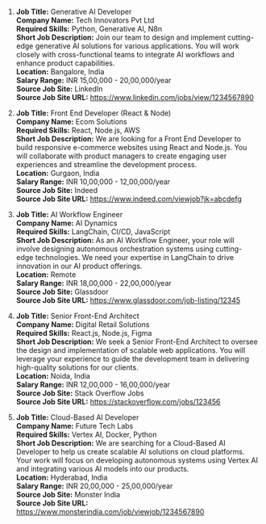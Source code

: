 1. **Job Title:** Generative AI Developer  
   **Company Name:** Tech Innovators Pvt Ltd  
   **Required Skills:** Python, Generative AI, N8n  
   **Short Job Description:** Join our team to design and implement cutting-edge generative AI solutions for various applications. You will work closely with cross-functional teams to integrate AI workflows and enhance product capabilities.  
   **Location:** Bangalore, India  
   **Salary Range:** INR 15,00,000 - 20,00,000/year  
   **Source Job Site:** LinkedIn  
   **Source Job Site URL:** https://www.linkedin.com/jobs/view/1234567890  

2. **Job Title:** Front End Developer (React & Node)  
   **Company Name:** Ecom Solutions  
   **Required Skills:** React, Node.js, AWS  
   **Short Job Description:** We are looking for a Front End Developer to build responsive e-commerce websites using React and Node.js. You will collaborate with product managers to create engaging user experiences and streamline the development process.  
   **Location:** Gurgaon, India  
   **Salary Range:** INR 10,00,000 - 12,00,000/year  
   **Source Job Site:** Indeed  
   **Source Job Site URL:** https://www.indeed.com/viewjob?jk=abcdefg  

3. **Job Title:** AI Workflow Engineer  
   **Company Name:** AI Dynamics  
   **Required Skills:** LangChain, CI/CD, JavaScript  
   **Short Job Description:** As an AI Workflow Engineer, your role will involve designing autonomous orchestration systems using cutting-edge technologies. We need your expertise in LangChain to drive innovation in our AI product offerings.  
   **Location:** Remote  
   **Salary Range:** INR 18,00,000 - 22,00,000/year  
   **Source Job Site:** Glassdoor  
   **Source Job Site URL:** https://www.glassdoor.com/job-listing/12345  

4. **Job Title:** Senior Front-End Architect  
   **Company Name:** Digital Retail Solutions  
   **Required Skills:** React.js, Node.js, Figma  
   **Short Job Description:** We seek a Senior Front-End Architect to oversee the design and implementation of scalable web applications. You will leverage your experience to guide the development team in delivering high-quality solutions for our clients.  
   **Location:** Noida, India  
   **Salary Range:** INR 12,00,000 - 16,00,000/year  
   **Source Job Site:** Stack Overflow Jobs  
   **Source Job Site URL:** https://stackoverflow.com/jobs/123456  

5. **Job Title:** Cloud-Based AI Developer  
   **Company Name:** Future Tech Labs  
   **Required Skills:** Vertex AI, Docker, Python  
   **Short Job Description:** We are searching for a Cloud-Based AI Developer to help us create scalable AI solutions on cloud platforms. Your work will focus on developing autonomous systems using Vertex AI and integrating various AI models into our products.  
   **Location:** Hyderabad, India  
   **Salary Range:** INR 20,00,000 - 25,00,000/year  
   **Source Job Site:** Monster India  
   **Source Job Site URL:** https://www.monsterindia.com/job/viewjob/1234567890